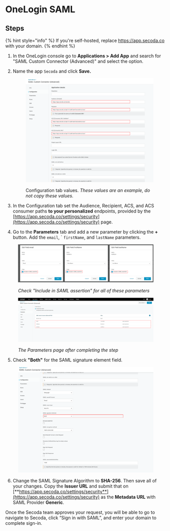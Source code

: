 # OneLogin SAML

## Steps

{% hint style="info" %}
If you're self-hosted, replace https://app.secoda.co with your domain.
{% endhint %}

1. In the OneLogin console go to **Applications > Add App** and search for "SAML Custom Connector (Advanced)" and select the option.
2.  Name the app `Secoda` and click **Save.**

    <figure><img src="../.gitbook/assets/Group 6.png" alt=""><figcaption><p>Configuration tab values. <em>These values are an example, do not copy these values.</em></p></figcaption></figure>
3. In the Configuration tab set the Audience, Recipient, ACS, and ACS consumer paths **to your personalized** endpoints, provided by the [https://app.secoda.co/settings/security](https://app.secoda.co/settings/security) page.&#x20;
4. Go to the **Parameters** tab and add a new parameter by clicking the **+** button. Add the `email`, \` `firstName`, and `lastName` parameters.&#x20;

<figure><img src="../.gitbook/assets/Group 9.png" alt=""><figcaption><p><em>Check "Include in SAML assertion" for all of these parameters</em></p></figcaption></figure>

<figure><img src="../.gitbook/assets/Group 5 (1).png" alt=""><figcaption><p><em>The Parameters page after completing the step</em></p></figcaption></figure>

5. Check **"Both"** for the SAML signature element field.

<figure><img src="../.gitbook/assets/Group 7.png" alt=""><figcaption></figcaption></figure>

6. Change the SAML Signature Algorithm to **SHA-256**. Then save all of your changes. Copy the **Issuer URL** and submit that on [**https://app.secoda.co/settings/security**](https://app.secoda.co/settings/security) as the **Metadata URL** with SAML Provider **Generic**.



Once the Secoda team approves your request, you will be able to go to navigate to Secoda, click “Sign in with SAML”, and enter your domain to complete sign-in.
